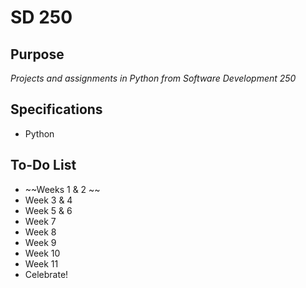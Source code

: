 
# SD 250

## Purpose
*Projects and assignments in Python from Software Development 250*

## Specifications
- Python


## To-Do List
- ~~Weeks 1 & 2 ~~
- Week 3 & 4
- Week 5 & 6
- Week 7
- Week 8
- Week 9
- Week 10
- Week 11
- Celebrate!
